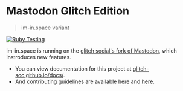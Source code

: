 # Mastodon Glitch Edition

> im-in.space variant

[![Ruby Testing](https://github.com/im-in-space/mastodon/actions/workflows/test-ruby.yml/badge.svg)](https://github.com/im-in-space/mastodon/actions/workflows/test-ruby.yml)

im-in.space is running on the [glitch social's fork of Mastodon](https://github.com/glitch-soc/mastodon), which instroduces new features.

- You can view documentation for this project at [glitch-soc.github.io/docs/](https://glitch-soc.github.io/docs/).
- And contributing guidelines are available [here](CONTRIBUTING.md) and [here](https://glitch-soc.github.io/docs/contributing/).
